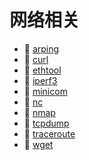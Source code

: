 # 网络相关

- 📄 [arping](网络相关/arping.md)
- 📄 [curl](网络相关/curl.md)
- 📄 [ethtool](网络相关/ethtool.md)
- 📄 [iperf3](网络相关/iperf3.md)
- 📄 [minicom](网络相关/minicom.md)
- 📄 [nc](网络相关/nc.md)
- 📄 [nmap](网络相关/nmap.md)
- 📄 [tcpdump](网络相关/tcpdump.md)
- 📄 [traceroute](网络相关/traceroute.md)
- 📄 [wget](网络相关/wget.md)

‍

‍
